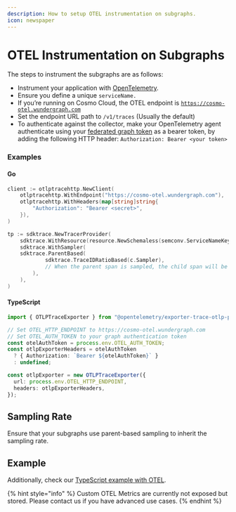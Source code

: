 ```yaml
---
description: How to setup OTEL instrumentation on subgraphs.
icon: newspaper
---
```


# OTEL Instrumentation on Subgraphs

The steps to instrument the subgraphs are as follows:

* Instrument your application with [OpenTelemetry](https://opentelemetry.io/docs/instrumentation/).
* Ensure you define a unique `serviceName.`
* If you’re running on Cosmo Cloud, the OTEL endpoint is [`https://cosmo-otel.wundergraph.com`](https://cosmo-otel.wundergraph.com)
* Set the endpoint URL path to `/v1/traces` (Usually the default)
* To authenticate against the collector, make your OpenTelemetry agent authenticate using your [federated graph token](../cli/router/token/create.md) as a bearer token, by adding the following HTTP header: `Authorization: Bearer <your token>`

### Examples

#### Go

```go
client := otlptracehttp.NewClient(
    otlptracehttp.WithEndpoint("https://cosmo-otel.wundergraph.com"),
    otlptracehttp.WithHeaders(map[string]string{
        "Authorization": "Bearer <secret>",
    }),
)

tp := sdktrace.NewTracerProvider(
    sdktrace.WithResource(resource.NewSchemaless(semconv.ServiceNameKey.String(otelOpts.ServiceName))),
    sdktrace.WithSampler(
	sdktrace.ParentBased(
    	    sdktrace.TraceIDRatioBased(c.Sampler),
    	    // When the parent span is sampled, the child span will be sampled.
    	),
    ),
)
```

#### TypeScript

```typescript
import { OTLPTraceExporter } from "@opentelemetry/exporter-trace-otlp-proto";

// Set OTEL_HTTP_ENDPOINT to https://cosmo-otel.wundergraph.com
// Set OTEL_AUTH_TOKEN to your graph authentication token
const otelAuthToken = process.env.OTEL_AUTH_TOKEN;
const otlpExporterHeaders = otelAuthToken
  ? { Authorization: `Bearer ${otelAuthToken}` }
  : undefined;

const otlpExporter = new OTLPTraceExporter({
  url: process.env.OTEL_HTTP_ENDPOINT,
  headers: otlpExporterHeaders,
});
```

## Sampling Rate

Ensure that your subgraphs use parent-based sampling to inherit the sampling rate.

## Example

Additionally, check our [TypeScript example with OTEL](https://github.com/wundergraph/graphql-federation-typescript-demo).

{% hint style="info" %}
Custom OTEL Metrics are currently not exposed but stored. Please contact us if you have advanced use cases.
{% endhint %}
